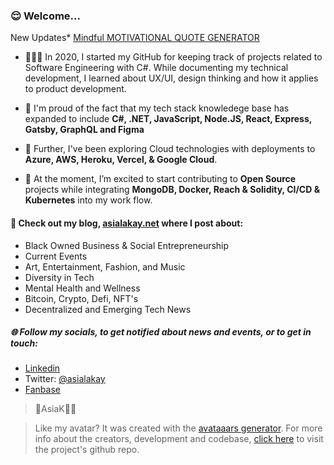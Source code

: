 ### 😌 Welcome... 

New Updates* [Mindful MOTIVATIONAL QUOTE GENERATOR](https://asiakay.github.io/quoteGenerator/)




- 👩🏿‍💻 In 2020, I started my GitHub for keeping track of projects related to Software Engineering with C#. While documenting my technical development, I learned about UX/UI, design thinking and how it applies to product development.
 
- 🌱 I'm proud of the fact that my tech stack knowledege base has expanded to include **C#, .NET, JavaScript, Node.JS, React, Express, Gatsby, GraphQL and Figma**

- 🔭 Further, I've been exploring Cloud technologies with deployments to **Azure, AWS, Heroku, Vercel, & Google Cloud**.
 
- 🥳 At the moment, I’m excited to start contributing to **Open Source** projects while integrating **MongoDB, Docker, Reach & Solidity, CI/CD & Kubernetes** into my work flow.

#### 👀 Check out my blog, [asialakay.net](https://www.asialakay.net) where I post about:
- Black Owned Business & Social Entrepreneurship
- Current Events
- Art, Entertainment, Fashion, and Music
- Diversity in Tech
- Mental Health and Wellness
- Bitcoin, Crypto, Defi, NFT's 
- Decentralized and Emerging Tech News
   
##### 🌐 Follow my socials, to get notified about news and events, or to get in touch: 
- [Linkedin](https://www.linkedin.com/in/asia-lakay-grady-669762b3/) 
- Twitter: [@asialakay](https://www.twitter.com/asialakay) 
- [Fanbase](https://www.fanbase.app/bb_fabbliss)
> 🌴AsiaK💃🏽


> Like my avatar? It was created with the [avataaars generator](https://getavataaars.com/?avatarStyle=Transparent&clotheColor=Gray02&clotheType=ShirtScoopNeck&eyeType=Default&eyebrowType=Default&hairColor=Black&mouthType=Default&skinColor=DarkBrown&topType=LongHairDreads). For more info about the creators, development and codebase, [click here](https://github.com/fangpenlin/avataaars-generator) to visit the project's github repo.
